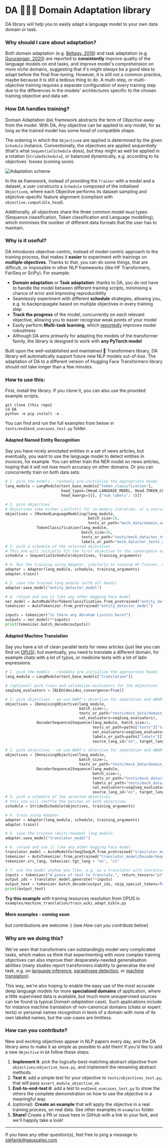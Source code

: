 # DA 🐴✨🦄 Domain Adaptation library

DA library will help you to easily adapt a language model to your own data domain or task.

### Why should I care about adaptation?

Both domain adaptation (e.g. [Beltagy, 2019](https://aclanthology.org/D19-1371/)) 
and task adaptation (e.g. [Gururangan, 2020](https://aclanthology.org/2020.acl-main.740/))
are reported to **consistently** improve quality of the language models on end tasks, 
and improve model's comprehension on more *niche* domains,
suggesting that it's might *always* be a good idea to adapt before the final fine-tuning. 
However, it is still not a common practice, maybe because it is still a tedious thing to do. A multi-step, 
or multi-objective training requires a separate configuration of every training step due to the differences in the models' 
architectures specific to the chosen training objective and data set.

### How DA handles training?

Domain Adaptation (`DA`) framework abstracts the term of *Objective* away from the model.
With DA, *Any* objective can be applied to *any* model, for as long as the trained model has some *head* of compatible shape.

The ordering in which the `Objective`s are applied is determined by the given `Schedule` instance.
Conventionally, the objectives are applied *sequentially* (that's what `SequentialSchedule` does), 
but they might as well be applied in a rotation (`StridedSchedule`), or balanced dynamically, 
e.g. according to its objectives` losses (coming soon).

![Adaptation scheme](docs/classic_and_DA_pipeline.png)

In the `DA` framework, instead of providing the `Trainer` with a model and a dataset, 
a user constructs a `Schedule` composed of the initialised `Objective`s, where each Objective performs its
dataset sampling and objective-specific feature alignment (compliant with `objective.compatible_head`).

Additionally, all objectives share the three common model `Head` types (Sequence classification, Token classification and Language modelling), 
which minimises the number of different data formats that the user has to maintain.

### Why is it useful?

DA introduces objective-centric, instead of model-centric approach to the training process, 
that makes it **easier** to experiment with trainings on **multiple objectives**. Thanks to that, you can do some things,
that are difficult, or impossible in other NLP frameworks (like HF Transformers, FairSeq or SciPy). For example:
* **Domain adaptation** or **Task adaptation**: thanks to DA, you do not have to handle the model 
between different training scripts, minimising a chance of error and improving reproducibility 
* Seamlessly experiment with different **schedule** strategies, allowing you, e.g. to backpropagate based 
on multiple objectives in every training step
* **Track the progress** of the model, concurrently on *each* relevant objective, allowing you to easier 
recognise weak points of your model
* Easily perform **Multi-task learning**, which [reportedly](https://direct.mit.edu/tacl/article/doi/10.1162/tacl_a_00335/96483/An-Empirical-Study-on-Robustness-to-Spurious) 
improves model robustness
* Although DA aims primarily for adapting the models of the transformer family, the library is designed to
work with **any PyTorch model** 

Built upon the well-established and maintained 🤗 Transformers library, DA library will automatically support 
future new NLP models out-of-box. The adaptation of DA to a different version of Hugging Face Transformers library 
should not take longer than a few minutes.

### How to use this:

First, install the library. If you clone it, you can also use the provided example scripts.
```shell
git clone {this repo}
cd DA
python -m pip install -e .
```

You can find and run the full examples from below in `tests/end2end_usecases_test.py` folder.

#### Adapted Named Entity Recognition

Say you have nicely annotated entities in a set of news articles, but eventually, you want to use the language model
to detect entities in invoices, for example. You can either train the NER model on news articles, hoping that
it will not lose much accuracy on other domains. Or you can concurrently train on both data sets:

```python
# 1. pick the models - randomly pre-initialize the appropriate heads
lang_module = LangModule(test_base_models["token_classification"],
                         head_types=[Head.LANGUAGE_MODEL, Head.TOKEN_CLASSIFICATION],
                         head_kwargs=[{}, {"num_labels": 3}])

# 2. pick objectives
# Objectives take either List[str] for in-memory iteration, or a source file path for streamed iteration
objectives = [MaskedLanguageModeling(lang_module,
                                     batch_size=16,
                                     texts_or_path="mock_data/domain_unsup.txt"),
              TokenClassification(lang_module,
                                  batch_size=16,
                                  texts_or_path="tests/mock_data/ner_texts_sup.txt",
                                  labels_or_path="mock_data/ner_texts_sup_labels.txt")]
# 3. pick a schedule of the selected objectives
# This one will initially fit the first objective to the convergence on its eval set, fit the second 
schedule = SequentialSchedule(objectives, training_arguments)

# 4. Run the training using Adapter, similarly to running HF.Trainer, only adding `schedule`
adapter = Adapter(lang_module, schedule, training_arguments)
adapter.train()

# 5. save the trained lang_module (with all heads)
adapter.save_model("entity_detector_model")

# 6. reload and use it like any other Hugging Face model
ner_model = AutoModelForTokenClassification.from_pretrained("entity_detector_model")
tokenizer = AutoTokenizer.from_pretrained("entity_detector_model")

inputs = tokenizer("Is there any Abraham Lincoln here?")
outputs = ner_model(**inputs)
print(tokenizer.batch_decode(outputs))
```

#### Adapted Machine Translation

Say you have a lot of clean parallel texts for news articles (just like you can find on [OPUS](https://opus.nlpl.eu/)),
but eventually, you need to translate a different domain, for example chats with a lot of typos, 
or medicine texts with a lot of latin expressions.

```python
# 1. pick the models - randomly pre-initialize the appropriate heads
lang_module = LangModule(test_base_models["translation"])

# (optional) pick train and validation evaluators for the objectives
seq2seq_evaluators = [BLEU(decides_convergence=True)]

# 2. pick objectives - we use BART's objective for adaptation and mBART's seq2seq objective for fine-tuning
objectives = [DenoisingObjective(lang_module,
                                 batch_size=1,
                                 texts_or_path="tests/mock_data/domain_unsup.txt",
                                 val_evaluators=seq2seq_evaluators),
              DecoderSequence2Sequence(lang_module, batch_size=1,
                                       texts_or_path=paths["texts"]["target_domain"]["translation"],
                                       val_evaluators=seq2seq_evaluators,
                                       labels_or_path=paths["labels"]["target_domain"]["translation"],
                                       source_lang_id="en", target_lang_id="cs")]

# 2. pick objectives - we use BART's objective for adaptation and mBART's seq2seq objective for fine-tuning
objectives = [DenoisingObjective(lang_module,
                                 batch_size=1,
                                 texts_or_path="tests/mock_data/domain_unsup.txt"),
              DecoderSequence2Sequence(lang_module,
                                       batch_size=1,
                                       texts_or_path="tests/mock_data/seq2seq_sources.txt",
                                       labels_or_path="tests/mock_data/seq2seq_targets.txt",
                                       val_evaluators=seq2seq_evaluators,
                                       source_lang_id="en", target_lang_id="cs")]
# 3. pick a schedule of the selected objectives
# this one will shuffle the batches of both objectives
schedule = StridedSchedule(objectives, training_arguments)

# 4. train using Adapter
adapter = Adapter(lang_module, schedule, training_arguments)
adapter.train()

# 5. save the trained (multi-headed) lang_module
adapter.save_model("translator_model")

# 6. reload and use it like any other Hugging Face model
translator_model = AutoModelForSeq2SeqLM.from_pretrained("translator_model/DecoderSequence2Sequence")
tokenizer = AutoTokenizer.from_pretrained("translator_model/DecoderSequence2Sequence")
tokenizer.src_lang, tokenizer.tgt_lang = "en", "cs"

# 7. use the model anyhow you like, e.g. as a translator with iterative generation
inputs = tokenizer("A piece of text to translate.", return_tensors="pt")
output_ids = translator_model.generate(**inputs)
output_text = tokenizer.batch_decode(output_ids, skip_special_tokens=True)
print(output_text)
```
**Try this example** with training resources resolution from OPUS in `examples/machine_translation/train_wiki_adapt_bible.py`

#### More examples - coming soon

but contributions are welcome :) (see *How can you contribute* below)

### Why are we doing this?

We've seen that transformers can outstandingly model very complicated tasks, which makes us 
think that experimenting with more complex training objectives can also improve their desperately-needed
generalisation abilities (many studies report transformers inability to generalise the end task, e.g. on 
[language inference](https://aclanthology.org/P19-1334/), 
[paraphrase detection](https://aclanthology.org/N19-1131/), or
[machine translation](https://aclanthology.org/2021.scil-1.3/)).

This way, we're also hoping to enable the easy use of the most accurate deep language models for more
**specialised domains** of application, where a little supervised data is available, but
much more unsupervised sources can be found (a typical *Domain adaptation* case).
Such applications include for instance machine translation of non-canonical domains (chats or expert texts) or personal names recognition in texts of a domain with none of its own labeled names, but the use-cases are limitless.

### How can you contribute?

New and exciting objectives appear in NLP papers every day, and the DA library aims to make it as simple as possible to add them! If you'd like to add a new `Objective` in `DA` follow these steps:

1. **Implement it**: pick the logically-best-matching abstract objective from `objectives/objective_base.py`,
and implement the remaining abstract methods.
2. **Test it**: add a simple test for your objective to `tests/objectives_test.py`, 
that will pass `assert_module_objective_ok`.
3. **End-to-end-test it**: add a test to `end2end_usecases_test.py` to show the others the complete 
demonstration on how to use the objective in a meaningful way
4. (optional): **Create an example** that will apply the objective in a real training process, on real data. 
See other examples in `examples` folder.
5. **Share!** Create a PR or issue here in GitHub with a link to your fork, and we'll happily take a look!

-------
If you have any other question(s), feel free to ping a message to stefanik@gaussalgo.com
